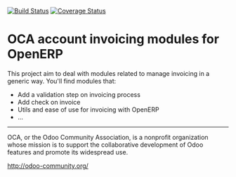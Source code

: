 [![Build Status](https://travis-ci.org/OCA/account-invoicing.svg?branch=6.1)](https://travis-ci.org/OCA/account-invoicing)
[![Coverage Status](https://coveralls.io/repos/OCA/l10n-spain/badge.png?branch=6.1)](https://coveralls.io/r/OCA/account-invoicing?branch=6.1)

OCA account invoicing modules for OpenERP
=========================================

This project aim to deal with modules related to manage invoicing in a generic way. You'll find modules that:

 - Add a validation step on invoicing process
 - Add check on invoice
 - Utils and ease of use for invoicing with OpenERP
 - ...

----

OCA, or the Odoo Community Association, is a nonprofit organization whose 
mission is to support the collaborative development of Odoo features and 
promote its widespread use.

http://odoo-community.org/
